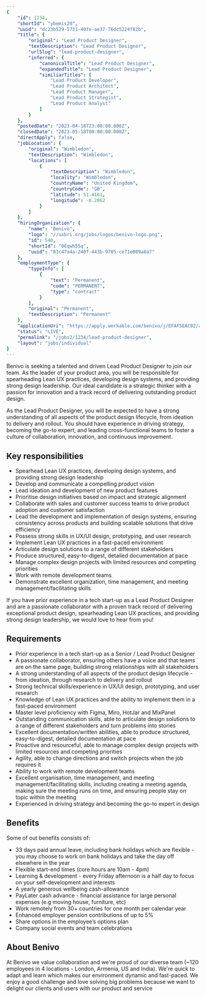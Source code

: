 ```yaml
---
{
	"id": 1234,
	"shortId": "ybemis20",
	"uuid": "dc23b529-5731-40fe-ae37-76dc5224f82b",
	"title": {
		"original": "Lead Product Designer",
		"textDescription": "Lead Product Designer",
		"urlSlug": "lead-product-designer",
		"inferred": {
			"canonicalTitle": "Lead Product Designer",
			"expandedTitle": "Lead Product Designer",
			"similiarTitles": [
				"Lead Product Developer",
				"Lead Product Architect",
				"Lead Product Manager",
				"Lead Product Strategist",
				"Lead Product Analyst"
			]
		}
	},
	"postedDate": "2023-04-18T23:00:00.000Z",
	"closedDate": "2023-05-18T00:00:00.000Z",
	"directApply": false,
	"jobLocation": {
		"original": "Wimbledon",
		"textDescription": "Wimbledon",
		"locations": [
			{
				"textDescription": "Wimbledon",
				"locality": "Wimbledon",
				"countryName": "United Kingdom",
				"countryCode": "GB",
				"latitude": 51.4161,
				"longitude": -0.2062
			}
		]
	},
	"hiringOrganization": {
		"name": "Benivo",
		"logo": "//uxbri.org/jobs/logos/benivo-logo.png",
		"id": 540,
		"shortId": "0Eqwh55q",
		"uuid": "81c47a4a-240f-443b-9705-ce71e009a8a7"
	},
	"employmentType": {
		"typeInfo": [
			{
				"text": "Permanent",
				"code": "PERMANENT",
				"type": "contract"
			}
		],
		"original": "Permanent",
		"textDescription": "Permanent"
	},
	"applicationUri": "https://apply.workable.com/benivo/j/EFAF5EAC82/apply/",
	"status": "LIVE",
	"permalink": "/jobs2/1234/lead-product-designer",
	"layout": "jobs/individual"
}
---
```

<p>Benivo is seeking a talented and driven Lead Product Designer to join our team. As the leader of your product area, you will be responsible for spearheading Lean UX practices, developing design systems, and providing strong design leadership. Our ideal candidate is a strategic thinker with a passion for innovation and a track record of delivering outstanding product design.</p>
<p>As the Lead Product Designer, you will be expected to have a strong understanding of all aspects of the product design lifecycle, from ideation to delivery and rollout. You should have experience in driving strategy, becoming the go-to expert, and leading cross-functional teams to foster a culture of collaboration, innovation, and continuous improvement.</p>
<h2 id="key-responsibilities">Key responsibilities</h2>
<ul>
<li>Spearhead Lean UX practices, developing design systems, and providing strong design leadership</li>
<li>Develop and communicate a compelling product vision</li>
<li>Lead ideation and development of new product features</li>
<li>Prioritise design initiatives based on impact and strategic alignment</li>
<li>Collaborate with sales and customer success teams to drive product adoption and customer satisfaction</li>
<li>Lead the development and implementation of design systems, ensuring consistency across products and building scalable solutions that drive efficiency</li>
<li>Possess strong skills in UX/UI design, prototyping, and user research</li>
<li>Implement Lean UX practices in a fast-paced environment</li>
<li>Articulate design solutions to a range of different stakeholders</li>
<li>Produce structured, easy-to-digest, detailed documentation at pace</li>
<li>Manage complex design projects with limited resources and competing priorities</li>
<li>Work with remote development teams</li>
<li>Demonstrate excellent organization, time management, and meeting management/facilitating skills</li>
</ul>
<p>If you have prior experience in a tech start-up as a Lead Product Designer and are a passionate collaborator with a proven track record of delivering exceptional product design, spearheading Lean UX practices, and providing strong design leadership, we would love to hear from you!</p>
<h2 id="requirements">Requirements</h2>
<ul>
<li>Prior experience in a tech start-up as a Senior / Lead Product Designer</li>
<li>A passionate collaborator, ensuring others have a voice and that teams are on the same page, building strong relationships with all stakeholders</li>
<li>A strong understanding of all aspects of the product design lifecycle - from ideation, through research to delivery and rollout</li>
<li>Strong technical skills/experience in UX/UI design, prototyping, and user research</li>
<li>Knowledge of Lean UX practices and the ability to implement them in a fast-paced environment</li>
<li>Master level proficiency with Figma, Miro, HotJar and MixPanel</li>
<li>Outstanding communication skills, able to articulate design solutions to a range of different stakeholders and turn problems into stories</li>
<li>Excellent documentation/written abilities, able to produce structured, easy-to-digest, detailed documentation at pace</li>
<li>Proactive and resourceful, able to manage complex design projects with limited resources and competing priorities</li>
<li>Agility, able to change directions and switch projects when the job requires it</li>
<li>Ability to work with remote development teams</li>
<li>Excellent organisation, time management, and meeting management/facilitating skills, including creating a meeting agenda, making sure the meeting runs on time, and ensuring people stay on topic within the meeting</li>
<li>Experienced in driving strategy and becoming the go-to expert in design</li>
</ul>
<h2 id="benefits">Benefits</h2>
<p>Some of out benefits consists of:</p>
<ul>
<li>33 days paid annual leave, including bank holidays which are flexible - you may choose to work on bank holidays and take the day off elsewhere in the year</li>
<li>Flexible start-end times (core hours are 10am - 4pm)</li>
<li>Learning &amp; development - every Friday afternoon is a half day to focus on your self-development and interests</li>
<li>A yearly generous wellbeing cash-allowance</li>
<li>PayLater cash advance - financial assistance for large personal expenses (e.g moving house, furniture, etc)</li>
<li>Work remotely from 30+ countries for one month per calendar year</li>
<li>Enhanced employer pension contributions of up to 5%</li>
<li>Share options in the employee’s options plan</li>
<li>Company social events and team celebrations</li>
</ul>
<h2 id="about-benivo">About Benivo</h2>
<p>At Benivo we value collaboration and we're proud of our diverse team (~120 employees in 4 locations - London, Armenia, US and India). We're quick to adapt and learn which makes our environment dynamic and fast-paced. We enjoy a good challenge and love solving big problems because we want to delight our clients and users with our product and service</p>

